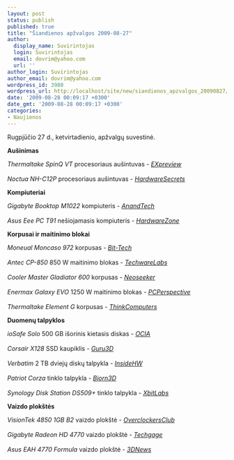 ```yaml
---
layout: post
status: publish
published: true
title: "Šiandienos apžvalgos 2009-08-27"
author:
  display_name: Suvirintojas
  login: Suvirintojas
  email: dovrim@yahoo.com
  url: ''
author_login: Suvirintojas
author_email: dovrim@yahoo.com
wordpress_id: 3980
wordpress_url: http://localhost/site/new/siandienos_apzvalgos_20090827/
date: '2009-08-28 00:09:17 +0300'
date_gmt: '2009-08-28 00:09:17 +0300'
categories:
- Naujienos
---
```

<p>Rugpjūčio 27 d., ketvirtadienio, apžvalgų suvestinė.</p>
<p><b>Aušinimas</b></p>
<p><i>Thermaltake SpinQ VT</i> procesoriaus aušintuvas - <i><a class="ns" href="http://en.expreview.com/2009/08/27/thermaltake-spinq-vt-cpu-cooler-preview.html">EXpreview</a></i><br />
<br /><i>Noctua NH-C12P</i> procesoriaus aušintuvas - <i><a class="ns" href="http://www.hardwaresecrets.com/article/793">HardwareSecrets</a></i></p>
<p><b>Kompiuteriai</b></p>
<p><i>Gigabyte Booktop M1022</i> kompiuteris - <i><a class="ns" href="http://www.anandtech.com/mobile/showdoc.aspx?i=3629">AnandTech</a></i><br />
<br /><i>Asus Eee PC T91</i> nešiojamasis kompiuteris - <i><a class="ns" href="http://www.hardwarezone.com/news/view.php?cid=9&id=14434">HardwareZone</a></i></p>
<p><b>Korpusai ir maitinimo blokai</b></p>
<p><i>Moneual Moncaso 972</i> korpusas - <i><a class="ns" href="http://www.bit-tech.net/hardware/cases/2009/08/27/moneual-moncaso972-htpc-case-review/1">Bit-Tech</a></i><br />
<br /><i>Antec CP-850</i> 850 W maitinimo blokas - <i><a class="ns" href="http://www.techwarelabs.com/antec-cp-850/">TechwareLabs</a></i><br />
<br /><i>Cooler Master Gladiator 600</i> korpusas - <i><a class="ns" href="http://www.neoseeker.com/Articles/Hardware/Reviews/coolermaster_gladiator_600/">Neoseeker</a></i><br />
<br /><i>Enermax Galaxy EVO</i> 1250 W maitinimo blokas - <i><a class="ns" href="http://www.pcper.com/article.php?aid=756">PCPerspective</a></i><br />
<br /><i>Thermaltake Element G</i> korpusas - <i><a class="ns" href="http://www.thinkcomputers.org/index.php?x=reviews&id=1033">ThinkComputers</a></i></p>
<p><b>Duomenų talpyklos</b></p>
<p><i>ioSafe Solo</i> 500 GB išorinis kietasis diskas - <i><a class="ns" href="http://www.ocia.net/reviews/iosafesolo500/page1.shtml">OCIA</a></i><br />
<br /><i>Corsair X128</i> SSD kaupiklis - <i><a class="ns" href="http://www.guru3d.com/article/corsair-x128-ssd-review-test/">Guru3D</a></i><br />
<br /><i>Verbatim</i> 2 TB dviejų diskų talpykla - <i><a class="ns" href="http://www.insidehw.com/Reviews/Storage/Verbatim-2-Disk-RAID-External-Hard-Drive-2TB.html">InsideHW</a></i><br />
<br /><i>Patriot Corza</i> tinklo talpykla - <i><a class="ns" href="http://www.bjorn3d.com/read.php?cID=1652">Bjorn3D</a></i><br />
<br /><i>Synology Disk Station DS509+</i> tinklo talpykla - <i><a class="ns" href="http://www.xbitlabs.com/articles/networking/display/synology-ds509plus.html">XbitLabs</a></i></p>
<p><b>Vaizdo plokštės</b></p>
<p><i>VisionTek 4850 1GB B2</i> vaizdo plokštė - <i><a class="ns" href="http://www.overclockersclub.com/reviews/visiontek_4850_1gb_b2/">OverclockersClub</a></i><br />
<br /><i>Gigabyte Radeon HD 4770</i> vaizdo plokštė - <i><a class="ns" href="http://techgage.com/article/gigabyte_radeon_hd_4770_512mb/">Techgage</a></i><br />
<br /><i>Asus EAH 4770 Formula</i> vaizdo plokštė - <i><a class="ns" href="http://www.3dnews.ru/video/asus_eah_4770_formula/">3DNews</a></i></p>
